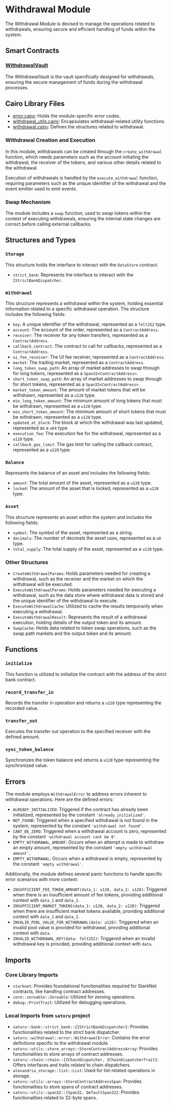 # Withdrawal Module

The Withdrawal Module is devised to manage the operations related to withdrawals, ensuring secure and efficient handling of funds within the system.

## Smart Contracts

### [WithdrawalVault](https://github.com/keep-starknet-strange/satoru/blob/main/src/withdrawal/withdrawal_vault.cairo)
The WithdrawalVault is the vault specifically designed for withdrawals, ensuring the secure management of funds during the withdrawal processes.

## Cairo Library Files

- [error.cairo](https://github.com/keep-starknet-strange/satoru/blob/main/src/withdrawal/error.cairo): Holds the module-specific error codes.
- [withdrawal_utils.cairo](https://github.com/keep-starknet-strange/satoru/blob/main/src/withdrawal/withdrawal_utils.cairo): Encapsulates withdrawal-related utility functions.
- [withdrawal.cairo](https://github.com/keep-starknet-strange/satoru/blob/main/src/withdrawal/withdrawal.cairo): Defines the structures related to withdrawal.

### Withdrawal Creation and Execution
In this module, withdrawals can be created through the `create_withdrawal` function, which needs parameters such as the account initiating the withdrawal, the receiver of the tokens, and various other details related to the withdrawal.

Execution of withdrawals is handled by the `execute_withdrawal` function, requiring parameters such as the unique identifier of the withdrawal and the event emitter used to emit events.

### Swap Mechanism
The module includes a `swap` function, used to swap tokens within the context of executing withdrawals, ensuring the internal state changes are correct before calling external callbacks.

## Structures and Types

### `Storage`
This structure holds the interface to interact with the `DataStore` contract.
- `strict_bank`: Represents the interface to interact with the `IStrictBankDispatcher`.

### `Withdrawal`
This structure represents a withdrawal within the system, holding essential information related to a specific withdrawal operation. The structure includes the following fields:
- `key`: A unique identifier of the withdrawal, represented as a `felt252` type.
- `account`: The account of the order, represented as a `ContractAddress`.
- `receiver`: The receiver for any token transfers, represented as a `ContractAddress`.
- `callback_contract`: The contract to call for callbacks, represented as a `ContractAddress`.
- `ui_fee_receiver`: The UI fee receiver, represented as a `ContractAddress`.
- `market`: The trading market, represented as a `ContractAddress`.
- `long_token_swap_path`: An array of market addresses to swap through for long tokens, represented as a `Span32<ContractAddress>`.
- `short_token_swap_path`: An array of market addresses to swap through for short tokens, represented as a `Span32<ContractAddress>`.
- `market_token_amount`: The amount of market tokens that will be withdrawn, represented as a `u128` type.
- `min_long_token_amount`: The minimum amount of long tokens that must be withdrawn, represented as a `u128` type.
- `min_short_token_amount`: The minimum amount of short tokens that must be withdrawn, represented as a `u128` type.
- `updated_at_block`: The block at which the withdrawal was last updated, represented as a `u64` type.
- `execution_fee`: The execution fee for the withdrawal, represented as a `u128` type.
- `callback_gas_limit`: The gas limit for calling the callback contract, represented as a `u128` type.

### `Balance`
Represents the balance of an asset and includes the following fields:
- `amount`: The total amount of the asset, represented as a `u128` type.
- `locked`: The amount of the asset that is locked, represented as a `u128` type.

### `Asset`
This structure represents an asset within the system and includes the following fields:
- `symbol`: The symbol of the asset, represented as a string.
- `decimals`: The number of decimals the asset uses, represented as a `u8` type.
- `total_supply`: The total supply of the asset, represented as a `u128` type.

### Other Structures
- `CreateWithdrawalParams`: Holds parameters needed for creating a withdrawal, such as the receiver and the market on which the withdrawal will be executed.
- `ExecuteWithdrawalParams`: Holds parameters needed for executing a withdrawal, such as the data store where withdrawal data is stored and the unique identifier of the withdrawal to execute.
- `ExecuteWithdrawalCache`: Utilized to cache the results temporarily when executing a withdrawal.
- `ExecuteWithdrawalResult`: Represents the result of a withdrawal execution, holding details of the output token and its amount.
- `SwapCache`: Holds data related to token swap operations, such as the swap path markets and the output token and its amount.

## Functions

### `initialize`
This function is utilized to initialize the contract with the address of the strict bank contract.

### `record_transfer_in`
Records the transfer in operation and returns a `u128` type representing the recorded value.

### `transfer_out`
Executes the transfer out operation to the specified receiver with the defined amount.

### `sync_token_balance`
Synchronizes the token balance and returns a `u128` type representing the synchronized value.

## Errors

The module employs `WithdrawalError` to address errors inherent to withdrawal operations. Here are the defined errors:
- `ALREADY_INITIALIZED`: Triggered if the contract has already been initialized, represented by the constant `'already_initialized'`.
- `NOT_FOUND`: Triggered when a specified withdrawal is not found in the system, represented by the constant `'withdrawal not found'`.
- `CANT_BE_ZERO`: Triggered when a withdrawal account is zero, represented by the constant `'withdrawal account cant be 0'`.
- `EMPTY_WITHDRAWAL_AMOUNT`: Occurs when an attempt is made to withdraw an empty amount, represented by the constant `'empty withdrawal amount'`.
- `EMPTY_WITHDRAWAL`: Occurs when a withdrawal is empty, represented by the constant `'empty withdrawal'`.

Additionally, the module defines several panic functions to handle specific error scenarios with more context:
- `INSUFFICIENT_FEE_TOKEN_AMOUNT(data_1: u128, data_2: u128)`: Triggered when there is an insufficient amount of fee tokens, providing additional context with `data_1` and `data_2`.
- `INSUFFICIENT_MARKET_TOKENS(data_1: u128, data_2: u128)`: Triggered when there are insufficient market tokens available, providing additional context with `data_1` and `data_2`.
- `INVALID_POOL_VALUE_FOR_WITHDRAWAL(data: u128)`: Triggered when an invalid pool value is provided for withdrawal, providing additional context with `data`.
- `INVALID_WITHDRAWAL_KEY(data: felt252)`: Triggered when an invalid withdrawal key is provided, providing additional context with `data`.

## Imports

### Core Library Imports
- `starknet`: Provides foundational functionalities required for StarkNet contracts, like handling contract addresses.
- `core::zeroable::Zeroable`: Utilized for zeroing operations.
- `debug::PrintTrait`: Utilized for debugging operations.

### Local Imports from `satoru` project
- `satoru::bank::strict_bank::{IStrictBankDispatcher}`: Provides functionalities related to the strict bank dispatcher.
- `satoru::withdrawal::error::WithdrawalError`: Contains the error definitions specific to the withdrawal module.
- `satoru::utils::store_arrays::StoreContractAddressArray`: Provides functionalities to store arrays of contract addresses.
- `satoru::chain::chain::{IChainDispatcher, IChainDispatcherTrait}`: Offers interfaces and traits related to chain dispatchers.
- `alexandria_storage::list::List`: Used for list-related operations in storage.
- `satoru::utils::arrays::StoreContractAddressSpan`: Provides functionalities to store spans of contract addresses.
- `satoru::utils::span32::{Span32, DefaultSpan32}`: Provides functionalities related to 32-byte spans.
